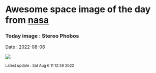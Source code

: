 
# Awesome space image of the day from [nasa](https://api.nasa.gov/)

### Today image : Stereo Phobos

Date : 2022-08-06


![](https://apod.nasa.gov/apod/image/2208/Phobos_stereoME_1024c.jpg)

<small>Latest update : Sat Aug  6 11:12:39 2022</small>


